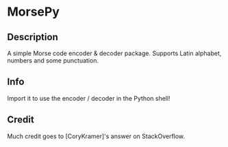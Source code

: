 # MorsePy

## Description

A simple Morse code encoder & decoder package. Supports Latin alphabet, numbers and some punctuation.

## Info

Import it to use the encoder / decoder in the Python shell!

## Credit

Much credit goes to [CoryKramer]'s answer on StackOverflow.
